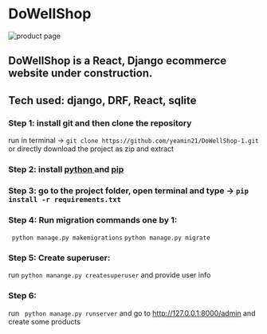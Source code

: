 # DoWellShop
![product page](https://i.ibb.co/prbSW1z/Screenshot-2021-05-10-212318.png)

## DoWellShop is a React, Django ecommerce website under construction.

## Tech used: django, DRF, React, sqlite

### Step 1: install git and then clone the repository

run in terminal -> ```git clone https://github.com/yeamin21/DoWellShop-1.git``` or directly download the project as zip
and extract

### Step 2: install [ python ](https://www.python.org/downloads/) and [pip](https://pip.pypa.io/en/stable/installing/)

### Step 3: go to the project folder, open terminal and type -> ```pip install -r requirements.txt```

### Step 4: Run migration commands one by 1:

``` python manage.py makemigrations```
``` python manage.py migrate ```

### Step 5: Create superuser:

run ```python manange.py createsuperuser``` and provide user info

### Step 6:

run ``` python manage.py runserver``` and go to http://127.0.0.1:8000/admin and create some products

